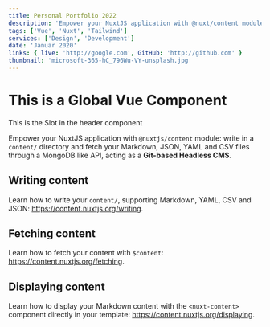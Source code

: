 ```yaml
---
title: Personal Portfolio 2022
description: 'Empower your NuxtJS application with @nuxt/content module: write in a content/ directory and fetch your Markdown, JSON, YAML and CSV files through a MongoDB like API, acting as a Git-based Headless CMS.'
tags: ['Vue', 'Nuxt', 'Tailwind']
services: ['Design', 'Development']
date: 'Januar 2020'
links: { live: 'http://google.com', GitHub: 'http://github.com' }
thumbnail: 'microsoft-365-hC_796Wu-VY-unsplash.jpg'
---
```


# This is a Global Vue Component

<project-project-header>This is the Slot in the header component</project-project-header>

Empower your NuxtJS application with `@nuxtjs/content` module: write in a `content/` directory and fetch your Markdown, JSON, YAML and CSV files through a MongoDB like API, acting as a **Git-based Headless CMS**.

## Writing content

Learn how to write your `content/`, supporting Markdown, YAML, CSV and JSON: https://content.nuxtjs.org/writing.

## Fetching content

Learn how to fetch your content with `$content`: https://content.nuxtjs.org/fetching.

## Displaying content

Learn how to display your Markdown content with the `<nuxt-content>` component directly in your template: https://content.nuxtjs.org/displaying.
